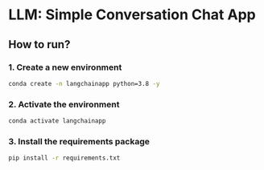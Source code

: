 # LLM: Simple Conversation Chat App

## How to run?

###  1. Create a new environment

```bash
conda create -n langchainapp python=3.8 -y 
```

###  2. Activate the environment
```bash
conda activate langchainapp 
```

###  3. Install the requirements package
```bash
pip install -r requirements.txt
```
